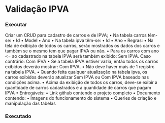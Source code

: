 # Validação IPVA

### Executar

Criar um CRUD para cadastro de carros e de IPVA;
• Na tabela carros têm-se:
• Id
• Model
• Ano
• Na tabela ipva têm-se:
• Id
• Ano
• Regras:
• Na tela de exibição de todos os carros, serão mostrados os dados dos carros e também se o mesmo tem que pagar IPVA ou não.
• Para os carros com ano <= ao cadastrado na tabela IPVA será também exibido: Sem IPVA. Caso contrário: Com IPVA
• Se a tabela IPVA estiver vazia, então todos os carros exibidos deverão mostrar: Com IPVA.
• Não deve haver mais de 1 registro na tabela IPVA.
• Quando feita qualquer atualização na tabela ipva, os carros exibidos deverão atualizar Sem IPVA ou Com IPVA baseado nas condições acima.
• Acima da exibição de todos os carros, deve-se exibir a quantidade de carros cadastrados e a quantidade de carros que pagam IPVA
• Entregáveis:
• Link github contendo o projeto completo
• Documento contendo:
• Imagens do funcionamento do sistema
• Queries de criação e manipulação das tabelas

### Executado

